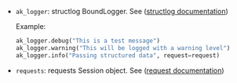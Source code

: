- `ak_logger`: structlog BoundLogger. See ([structlog documentation](https://www.structlog.org/en/stable/api.html#structlog.BoundLogger))

    Example:

    ```python
    ak_logger.debug("This is a test message")
    ak_logger.warning("This will be logged with a warning level")
    ak_logger.info("Passing structured data", request=request)
    ```

- `requests`: requests Session object. See ([request documentation](https://requests.readthedocs.io/en/master/user/advanced/))
